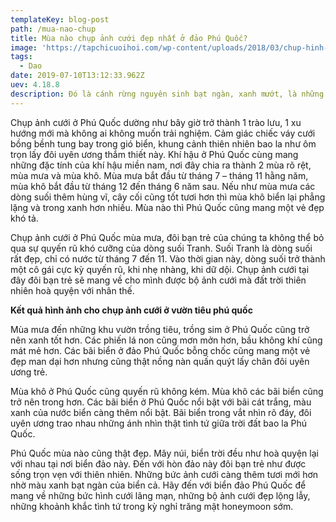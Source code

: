 ```yaml
---
templateKey: blog-post
path: /mua-nao-chup
title: Mùa nào chụp ảnh cưới đẹp nhất ở đảo Phú Quốc?
image: 'https://tapchicuoihoi.com/wp-content/uploads/2018/03/chup-hinh-cuoi-ho-tram-13.jpg' 
tags:
  - Dao
date: 2019-07-10T13:12:33.962Z
uev: 4.18.8
description: Đó là cánh rừng nguyên sinh bạt ngàn, xanh mướt, là những khu vườn trồng tiêu/ sim trải dài tít tắp, là những ngọn suối vừa hùng vĩ vừa lãng mạn như suối Tranh, suối Đá Bàn, suối Đá Ngọn.
---
```


Chụp ảnh cưới ở Phú Quốc dường như bây giờ trở thành 1 trào lưu, 1 xu hướng mới mà không ai không muốn trải nghiệm. Cảm giác chiếc váy cưới bồng bềnh tung bay trong gió biển, khung cảnh thiên nhiên bao la như ôm trọn lấy đôi uyên ương thắm thiết này. Khí hậu ở Phú Quốc cùng mang những đặc tính của khí hậu miền nam, nơi đây chia ra thành 2 mùa rõ rệt, mùa mưa và mùa khô. Mùa mưa bắt đầu từ tháng 7 – tháng 11 hằng năm, mùa khô bắt đầu từ tháng 12 đến tháng 6 năm sau. Nếu như mùa mưa các dòng suối thêm hùng vĩ, cây cối cũng tốt tươi hơn thì mùa khô biển lại phẳng lặng và trong xanh hơn nhiều. Mùa nào thì Phú Quốc cũng mang một vẻ đẹp khó tả.

Chụp ảnh cưới ở Phú Quốc mùa mưa, đôi bạn trẻ của chúng ta không thể bỏ qua sự quyến rũ khó cưỡng của dòng suối Tranh. Suối Tranh là dòng suối rất đẹp, chỉ có nước từ tháng 7 đến 11. Vào thời gian này, dòng suối trở thành một cô gái cực kỳ quyến rũ, khi nhẹ nhàng, khi dữ dội. Chụp ảnh cưới tại đây đôi bạn trẻ sẽ mang về cho mình được bộ ảnh cưới mà đất trời thiên nhiên hoà quyện với nhân thế.

**Kết quả hình ảnh cho chụp ảnh cưới ở vườn tiêu phú quốc**

Mùa mưa đến những khu vườn trồng tiêu, trồng sim ở Phú Quốc cũng trở nên xanh tốt hơn. Các phiến lá non cũng mơn mởn hơn, bầu không khí cũng mát mẻ hơn. Các bãi biển ở đảo Phú Quốc bỗng chốc cũng mang một vẻ đẹp man dại hơn nhưng cũng thật nồng nàn quấn quýt lấy chân đôi uyên ương trẻ.

Mùa khô ở Phú Quốc cũng quyến rũ không kém. Mùa khô các bãi biển cũng trở nên trong hơn. Các bãi biển ở Phú Quốc nổi bật với bãi cát trắng, màu xanh của nước biển càng thêm nổi bật. Bãi biển trong vắt nhìn rõ đáy, đôi uyên ương trao nhau những ánh nhìn thật tình tứ giữa trời đất bao la Phú Quốc.

Phú Quốc mùa nào cũng thật đẹp. Mây núi, biển trời đều như hoà quyện lại với nhau tại nơi biển đảo này. Đến với hòn đảo này đôi bạn trẻ như được sống trọn vẹn với thiên nhiên. Những bức ảnh cưới càng thêm tươi mới hơn nhờ màu xanh bạt ngàn của biển cả. Hãy đến với biển đảo Phú Quốc để mang về những bức hình cưới lãng mạn, những bộ ảnh cưới đẹp lộng lẫy, những khoảnh khắc tình tứ trong kỳ nghỉ trăng mật honeymoon sớm.
